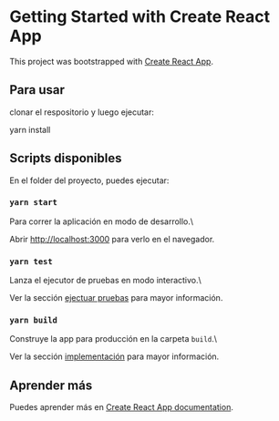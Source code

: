 # Getting Started with Create React App

This project was bootstrapped with [Create React App](https://github.com/facebook/create-react-app).

## Para usar

clonar el respositorio y luego ejecutar:

yarn install

## Scripts disponibles

En el folder del proyecto, puedes ejecutar:

### `yarn start`

Para correr la aplicación en modo de desarrollo.\

Abrir [http://localhost:3000](http://localhost:3000) para verlo en el navegador.

### `yarn test`

Lanza el ejecutor de pruebas en modo interactivo.\

Ver la sección [ejectuar pruebas](https://facebook.github.io/create-react-app/docs/running-tests) para mayor información.

### `yarn build`

Construye la app para producción en la carpeta `build`.\

Ver la sección [implementación](https://facebook.github.io/create-react-app/docs/deployment) para mayor información.

## Aprender más

Puedes aprender más en [Create React App documentation](https://facebook.github.io/create-react-app/docs/getting-started).
